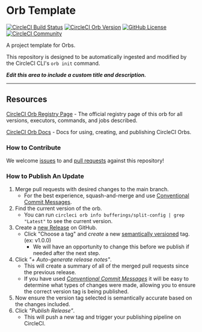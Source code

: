 # Orb Template

[![CircleCI Build Status](https://circleci.com/gh/bufferings/orb-split-config.svg?style=shield "CircleCI Build Status")](https://circleci.com/gh/bufferings/orb-split-config) [![CircleCI Orb Version](https://badges.circleci.com/orbs/bufferings/orb-split-config.svg)](https://circleci.com/orbs/registry/orb/bufferings/orb-split-config) [![GitHub License](https://img.shields.io/badge/license-MIT-lightgrey.svg)](https://raw.githubusercontent.com/bufferings/orb-split-config/master/LICENSE) [![CircleCI Community](https://img.shields.io/badge/community-CircleCI%20Discuss-343434.svg)](https://discuss.circleci.com/c/ecosystem/orbs)

A project template for Orbs.

This repository is designed to be automatically ingested and modified by the CircleCI CLI's `orb init` command.

_**Edit this area to include a custom title and description.**_

---

## Resources

[CircleCI Orb Registry Page](https://circleci.com/orbs/registry/orb/bufferings/split-config) - The official registry page of this orb for all versions, executors, commands, and jobs described.

[CircleCI Orb Docs](https://circleci.com/docs/2.0/orb-intro/#section=configuration) - Docs for using, creating, and publishing CircleCI Orbs.

### How to Contribute

We welcome [issues](https://github.com/bufferings/orb-split-config/issues) to and [pull requests](https://github.com/bufferings/orb-split-config/pulls) against this repository!

### How to Publish An Update
1. Merge pull requests with desired changes to the main branch.
    - For the best experience, squash-and-merge and use [Conventional Commit Messages](https://conventionalcommits.org/).
2. Find the current version of the orb.
    - You can run `circleci orb info bufferings/split-config | grep "Latest"` to see the current version.
3. Create a [new Release](https://github.com/bufferings/orb-split-config/releases/new) on GitHub.
    - Click "Choose a tag" and _create_ a new [semantically versioned](http://semver.org/) tag. (ex: v1.0.0)
      - We will have an opportunity to change this before we publish if needed after the next step.
4.  Click _"+ Auto-generate release notes"_.
    - This will create a summary of all of the merged pull requests since the previous release.
    - If you have used _[Conventional Commit Messages](https://conventionalcommits.org/)_ it will be easy to determine what types of changes were made, allowing you to ensure the correct version tag is being published.
5. Now ensure the version tag selected is semantically accurate based on the changes included.
6. Click _"Publish Release"_.
    - This will push a new tag and trigger your publishing pipeline on CircleCI.
